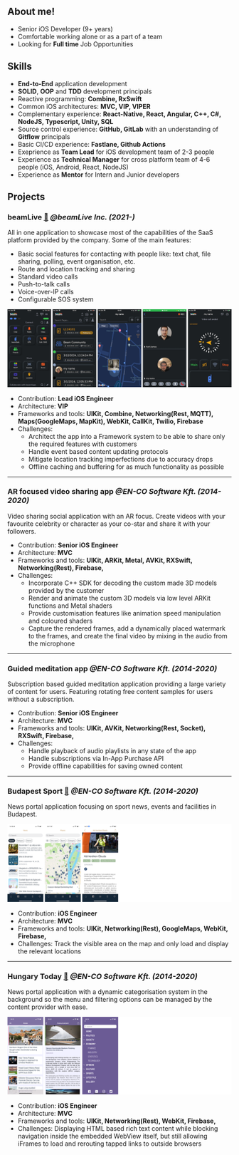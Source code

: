 ## About me!

- Senior iOS Developer (9+ years) 
- Comfortable working alone or as a part of a team
- Looking for **Full time** Job Opportunities

## Skills

- **End-to-End** application development
- **SOLID**, **OOP** and **TDD** development principals
- Reactive programming: **Combine, RxSwift**
- Common iOS architectures: **MVC, VIP, VIPER**
- Complementary experience: **React-Native, React, Angular, C++, C#, NodeJS, Typescript, Unity, SQL**
- Source control experience: **GitHub, GitLab** with an understanding of **Gitflow** principals
- Basic CI/CD experience: **Fastlane, Github Actions**
- Exeprience as **Team Lead** for iOS development team of 2-3 people
- Experience as **Technical Manager** for cross platform team of 4-6 people (iOS, Android, React, NodeJS)
- Experience as **Mentor** for Intern and Junior developers

<!-- ## Tech Stack

![Swift](https://img.shields.io/badge/-Swift-FA4839?style=flat&logo=swift&logoColor=FFFFFF)
![GitHub](https://img.shields.io/badge/-GitHub-000000?style=flat&logo=github&logoColor=FFFFFF) -->

## Projects

### beamLive [:link:](https://apps.apple.com/us/app/beamlive/id1570276190) *@beamLive Inc. (2021-)*

All in one application to showcase most of the capabilities of the SaaS platform provided by the company.
Some of the main features: 
- Basic social features for contacting with people like: text chat, file sharing, polling, event organisation, etc.
- Route and location tracking and sharing
- Standard video calls
- Push-to-talk calls
- Voice-over-IP calls
- Configurable SOS system

![montage](/assets/beamLive/screens.png)

- Contribution: **Lead iOS Engineer**
- Architecture: **VIP**
- Frameworks and tools: **UIKit, Combine, Networking(Rest, MQTT), Maps(GoogleMaps, MapKit), WebKit, CallKit, Twilio, Firebase**
- Challenges:
    - Architect the app into a Framework system to be able to share only the required features with customers
    - Handle event based content updating protocols
    - Mitigate location tracking imperfections due to accuracy drops
    - Offline caching and buffering for as much functionality as possible

---

### AR focused video sharing app *@EN-CO Software Kft. (2014-2020)*

Video sharing social application with an AR focus. Create videos with your favourite celebrity or character as your co-star and share it with your followers.

- Contribution: **Senior iOS Engineer**
- Architecture: **MVC**
- Frameworks and tools: **UIKit, ARKit, Metal, AVKit, RXSwift, Networking(Rest), Firebase,**
- Challenges: 
    - Incorporate C++ SDK for decoding the custom made 3D models provided by the customer
    - Render and animate the custom 3D models via low level ARKit functions and Metal shaders
    - Provide customisation features like animation speed manipulation and coloured shaders
    - Capture the rendered frames, add a dynamically placed watermark to the frames, and create the final video by mixing in the audio from the microphone

---

### Guided meditation app *@EN-CO Software Kft. (2014-2020)*

Subscription based guided meditation application providing a large variety of content for users. Featuring rotating free content samples for users without a subscription.

- Contribution: **Senior iOS Engineer**
- Architecture: **MVC**
- Frameworks and tools: **UIKit, AVKit, Networking(Rest, Socket), RXSwift, Firebase,**
- Challenges: 
    - Handle playback of audio playlists in any state of the app
    - Handle subscriptions via In-App Purchase API
    - Provide offline capabilities for saving owned content

---

### Budapest Sport [:link:](https://apps.apple.com/hu/app/budapest-sport-alkalmaz%C3%A1s/id1435044197?l=hu) *@EN-CO Software Kft. (2014-2020)*

News portal application focusing on sport news, events and facilities in Budapest.

![montage](/assets/budapestSport/screens.png)

- Contribution: **iOS Engineer**
- Architecture: **MVC**
- Frameworks and tools: **UIKit, Networking(Rest), GoogleMaps, WebKit, Firebase,**
- Challenges: Track the visible area on the map and only load and display the relevant locations

---

### Hungary Today [:link:](https://apps.apple.com/hu/app/hungary-today/id1238240482) *@EN-CO Software Kft. (2014-2020)*

News portal application with a dynamic categorisation system in the background so the menu and filtering options can be managed by the content provider with ease.

![montage](/assets/hungaryToday/screens.png)

- Contribution: **iOS Engineer**
- Architecture: **MVC**
- Frameworks and tools: **UIKit, Networking(Rest), WebKit, Firebase,**
- Challenges: Displaying HTML based rich text content while blocking navigation inside the embedded WebView itself, but still allowing iFrames to load and rerouting tapped links to outside browsers
